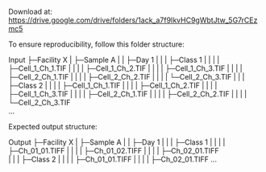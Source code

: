 Download at: https://drive.google.com/drive/folders/1ack_a7f9IkvHC9gWbtJtw_5G7rCEzmc5

To ensure reproducibility, follow this folder structure:

Input
    ├─Facility X
    |    ├─Sample A
    |    |    ├─Day 1
    |    |    |    ├─Class 1
    |    |    |    |    ├─Cell_1_Ch_1.TIF
    |    |    |    |    ├─Cell_1_Ch_2.TIF
    |    |    |    |    ├─Cell_1_Ch_3.TIF
    |    |    |    |    ├─Cell_2_Ch_1.TIF
    |    |    |    |    ├─Cell_2_Ch_2.TIF
    |    |    |    |    └─Cell_2_Ch_3.TIF
    |    |    |    ├─Class 2
    |    |    |    |    ├─Cell_1_Ch_1.TIF
    |    |    |    |    ├─Cell_1_Ch_2.TIF
    |    |    |    |    ├─Cell_1_Ch_3.TIF
    |    |    |    |    ├─Cell_2_Ch_1.TIF
    |    |    |    |    ├─Cell_2_Ch_2.TIF
    |    |    |    |    └─Cell_2_Ch_3.TIF	
...



Expected output structure:

Output
    ├─Facility X
    |    ├─Sample A
    |    |    ├─Day 1
    |    |    |    ├─Class 1
    |    |    |    |    ├─Ch_01_01.TIFF
    |    |    |    |    ├─Ch_01_02.TIFF
    |    |    |    |    ├─Ch_02_01.TIFF    
    |    |    |    ├─Class 2
    |    |    |    |    ├─Ch_01_01.TIFF
    |    |    |    |    ├─Ch_02_01.TIFF	
...